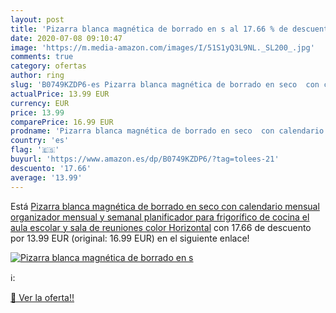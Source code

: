 ```yaml
---
layout: post
title: 'Pizarra blanca magnética de borrado en s al 17.66 % de descuento'
date: 2020-07-08 09:10:47
image: 'https://m.media-amazon.com/images/I/51S1yQ3L9NL._SL200_.jpg'
comments: true
category: ofertas
author: ring
slug: 'B0749KZDP6-es Pizarra blanca magnética de borrado en seco  con calendario mensual  organizador mensual y semanal  planificador para frigorífico de cocina  el aula escolar y sala de reuniones  color Horizontal'
actualPrice: 13.99 EUR
currency: EUR
price: 13.99
comparePrice: 16.99 EUR
prodname: 'Pizarra blanca magnética de borrado en seco  con calendario mensual  organizador mensual y semanal  planificador para frigorífico de cocina  el aula escolar y sala de reuniones  color Horizontal'
country: 'es'
flag: '🇪🇸'
buyurl: 'https://www.amazon.es/dp/B0749KZDP6/?tag=tolees-21'
descuento: '17.66'
average: '13.99'
---
```


Está [Pizarra blanca magnética de borrado en seco  con calendario mensual  organizador mensual y semanal  planificador para frigorífico de cocina  el aula escolar y sala de reuniones  color Horizontal](https://www.amazon.es/dp/B0749KZDP6/?tag=tolees-21) con 17.66 de descuento por 13.99 EUR (original: 16.99 EUR) en el siguiente enlace!

[![Pizarra blanca magnética de borrado en s](https://m.media-amazon.com/images/I/51S1yQ3L9NL._SL200_.jpg)](https://www.amazon.es/dp/B0749KZDP6/?tag=tolees-21)

ℹ️:


[🛒 Ver la oferta!!](https://www.amazon.es/dp/B0749KZDP6/?tag=tolees-21)
